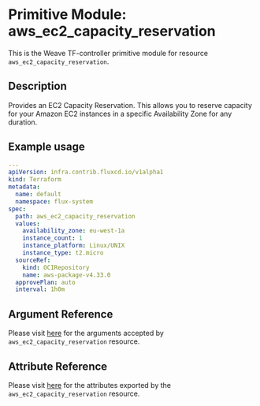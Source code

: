 
# Primitive Module: aws_ec2_capacity_reservation

This is the Weave TF-controller primitive module for resource `aws_ec2_capacity_reservation`.

## Description

Provides an EC2 Capacity Reservation. This allows you to reserve capacity for your Amazon EC2 instances in a specific Availability Zone for any duration.

## Example usage

```yaml
---
apiVersion: infra.contrib.fluxcd.io/v1alpha1
kind: Terraform
metadata:
  name: default
  namespace: flux-system
spec:
  path: aws_ec2_capacity_reservation
  values:
    availability_zone: eu-west-1a
    instance_count: 1
    instance_platform: Linux/UNIX
    instance_type: t2.micro
  sourceRef:
    kind: OCIRepository
    name: aws-package-v4.33.0
  approvePlan: auto
  interval: 1h0m
```

## Argument Reference

Please visit [here](https://registry.terraform.io/providers/hashicorp/aws/4.33.0/docs/resources/iam_policy#argument-reference) for the arguments accepted by `aws_ec2_capacity_reservation` resource.

## Attribute Reference

Please visit [here](https://registry.terraform.io/providers/hashicorp/aws/4.33.0/docs/resources/iam_policy#attributes-reference) for the attributes exported by the `aws_ec2_capacity_reservation` resource.
